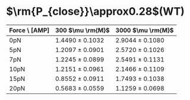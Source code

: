 # $\rm{P_{close}}\approx0.28$(WT)
| Force \ [AMP] | 300 $\mu \rm{M}$ | 3000 $\mu \rm{M}$ |
|-------------|---------|---------|
| 0pN | 1.4490 ± 0.1032 | 2.9044 ± 0.1080 |
| 5pN | 1.2097 ± 0.0901 | 2.5720 ± 0.1026 |
| 7pN | 1.2245 ± 0.0899 | 2.5491 ± 0.1131 |
| 10pN | 1.2151 ± 0.0961 | 2.1466 ± 0.1109 |
| 15pN | 0.8552 ± 0.0911 | 1.7493 ± 0.1038 |
| 20pN | 0.5683 ± 0.0559 | 1.1259 ± 0.0698 |


